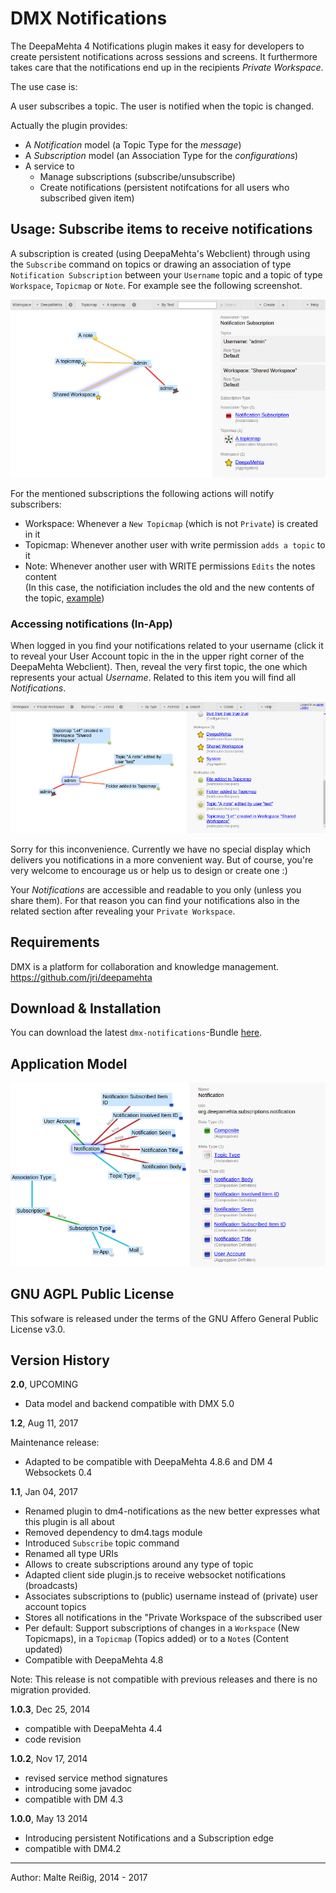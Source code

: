 
# DMX Notifications

The DeepaMehta 4 Notifications plugin makes it easy for developers to create persistent notifications across sessions and screens. It furthermore takes care that the notifications end up in the recipients _Private Workspace_.

The use case is:

A user subscribes a topic.
The user is notified when the topic is changed.  

Actually the plugin provides:
*   A *Notification* model (a Topic Type for the _message_)
*   A *Subscription* model (an Association Type for the _configurations_)
*   A service to
    *    Manage subscriptions (subscribe/unsubscribe)
    *    Create notifications (persistent notifcations for all users who subscribed given item)

## Usage: Subscribe items to receive notifications

A subscription is created (using DeepaMehta's Webclient) through using the `Subscribe` command on topics or drawing an association of type `Notification Subscription` between your `Username` topic and a topic of type `Workspace`, `Topicmap` or `Note`. For example see the following screenshot.

![Notification Subscription Example: "admin" subscribed to three items](https://github.com/mukil/dm4-notifications/raw/master/docs/screen_a_notification_subscription_edge_860.png)

For the mentioned subscriptions the following actions will notify subscribers:
*   Workspace: Whenever a `New Topicmap` (which is not `Private`) is created in it
*   Topicmap: Whenever another user with write permission `adds a topic` to it
*   Note: Whenever another user with WRITE permissions `Edits` the notes content<br/>
    (In this case, the notificiation includes the old and the new contents of the topic, [example](https://github.com/mukil/dm4-notifications/blob/master/docs/screen_c_notification_topics_75perc.png))

### Accessing notifications (In-App) 

When logged in you find your notifications related to your username (click it to reveal your User Account topic in the in the upper right corner of the DeepaMehta Webclient). Then, reveal the very first topic, the one which represents your actual _Username_. Related to this item you will find all _Notifications_.

![Accessing your notification in the Webclient](https://github.com/mukil/dm4-notifications/raw/master/docs/screen_b_notification_topics_75perc.png)

Sorry for this inconvenience. Currently we have no special display which delivers you notifications in a more convenient way. But of course, you're very welcome to encourage us or help us to design or create one :)

Your _Notifications_ are accessible and readable to you only (unless you share them). For that reason you can find your notifications also in the related section after  revealing your `Private Workspace`.

## Requirements

DMX is a platform for collaboration and knowledge management.
https://github.com/jri/deepamehta

## Download & Installation

You can download the latest `dmx-notifications`-Bundle [here](http://download.dmx.systems/).

## Application Model

![Screenshot of Notification Model in DM, Selected TopicType Notification](/notification_model_doc.png)

## GNU AGPL Public License

This sofware is released under the terms of the GNU Affero General Public License v3.0.

## Version History

**2.0**, UPCOMING

* Data model and backend compatible with DMX 5.0

**1.2**, Aug 11, 2017

Maintenance release:
* Adapted to be compatible with DeepaMehta 4.8.6 and DM 4 Websockets 0.4

**1.1**, Jan 04, 2017

* Renamed plugin to dm4-notifications as the new better expresses what this plugin is all about
* Removed dependency to dm4.tags module
* Introduced `Subscribe` topic command
* Renamed all type URIs
* Allows to create subscriptions around any type of topic
* Adapted client side plugin.js to receive websocket notifications (broadcasts)
* Associates subscriptions to (public) username instead of (private) user account topics
* Stores all notifications in the "Private Workspace of the subscribed user
* Per default: Support subscriptions of changes in a `Workspace` (New Topicmaps), in a `Topicmap` (Topics added) or to a `Note`s (Content updated)
* Compatible with DeepaMehta 4.8

Note: This release is not compatible with previous releases and there is no migration provided.

**1.0.3**, Dec 25, 2014

- compatible with DeepaMehta 4.4
- code revision

**1.0.2**, Nov 17, 2014
- revised service method signatures
- introducing some javadoc
- compatible with DM 4.3

**1.0.0**, May 13 2014
- Introducing persistent Notifications and a Subscription edge
- compatible with DM4.2

--------------------------
Author: Malte Reißig, 2014 - 2017

